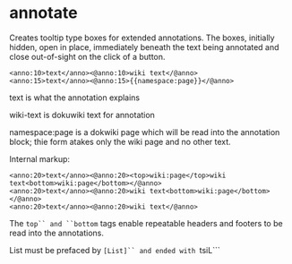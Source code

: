 # annotate
Creates tooltip type boxes for extended annotations.  The boxes, initially hidden, 
open in place, immediately beneath the text being annotated and close out-of-sight
on the click of a button.
```
<anno:10>text</anno><@anno:10>wiki text</@anno>
<anno:15>text</anno><@anno:15>{{namespace:page}}</@anno> 
```
  text is what the annotation explains
  
  wiki-text is dokuwiki text for annotation
  
  namespace:page is a dokwiki page which will be read into the annotation block; thie form atakes only the wiki page and no other text.

  Internal markup:  
  ```
  <anno:20>text</anno><@anno:20><top>wiki:page</top>wiki text<bottom>wiki:page</bottom></@anno>
  <anno:20>text</anno><@anno:20>wiki text<bottom>wiki:page</bottom></@anno>
  <anno:20>text</anno><@anno:20>wiki text</@anno>
  ```
  The ```top`` and ``bottom``` tags enable repeatable headers and footers to be read into the annotations.  
  
  List must be prefaced by ```[List]`` and ended with ```tsiL```
  